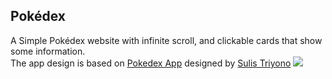 ## Pokédex

A Simple Pokédex website with infinite scroll, and clickable cards that show some information.</BR>
The app design is based on [Pokedex App](https://dribbble.com/shots/16833947-Mobile-Pokedex-App-Design-Exploration) designed by [Sulis Triyono](https://dribbble.com/sulistryono)
<img src="https://cdn.dribbble.com/users/1767024/screenshots/16833947/media/c9ba6952aa78a2e8365a9c03c1feec41.jpg"  /> 
